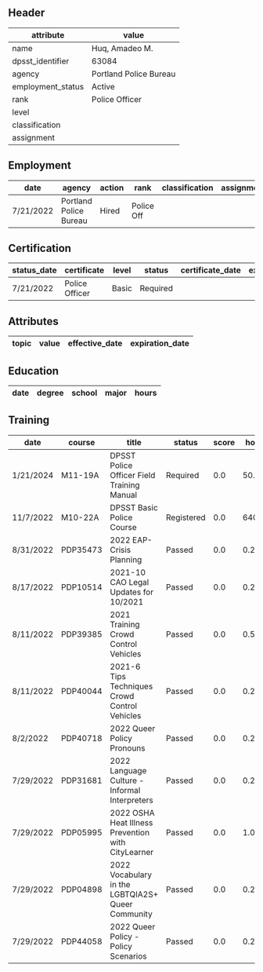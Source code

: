 ## Header
| attribute | value |
| --------- | ----- |
| name | Huq, Amadeo M. |
| dpsst_identifier | 63084 |
| agency | Portland Police Bureau |
| employment_status | Active |
| rank | Police Officer |
| level |  |
| classification |  |
| assignment |  |
## Employment
| date | agency | action | rank | classification | assignment |
| ---- | ------ | ------ | ---- | -------------- | ---------- |
| 7/21/2022 | Portland Police Bureau | Hired | Police Off |  |  |
## Certification
| status_date | certificate | level | status | certificate_date | expiration_date | probation_date |
| ----------- | ----------- | ----- | ------ | ---------------- | --------------- | -------------- |
| 7/21/2022 | Police Officer | Basic | Required |  |  | 1/21/2024 |
## Attributes
| topic | value | effective_date | expiration_date |
| ----- | ----- | -------------- | --------------- |
## Education
| date | degree | school | major | hours |
| ---- | ------ | ------ | ----- | ----- |
## Training
| date | course | title | status | score | hours |
| ---- | ------ | ----- | ------ | ----- | ----- |
| 1/21/2024 | M11-19A | DPSST Police Officer Field Training Manual | Required | 0.0 | 50.00 |
| 11/7/2022 | M10-22A | DPSST Basic Police Course | Registered | 0.0 | 640.00 |
| 8/31/2022 | PDP35473 | 2022 EAP-Crisis Planning | Passed | 0.0 | 0.25 |
| 8/17/2022 | PDP10514 | 2021-10 CAO Legal Updates for 10/2021 | Passed | 0.0 | 0.25 |
| 8/11/2022 | PDP39385 | 2021 Training Crowd Control Vehicles | Passed | 0.0 | 0.50 |
| 8/11/2022 | PDP40044 | 2021-6 Tips  Techniques Crowd Control Vehicles | Passed | 0.0 | 0.25 |
| 8/2/2022 | PDP40718 | 2022 Queer Policy Pronouns | Passed | 0.0 | 0.25 |
| 7/29/2022 | PDP31681 | 2022 Language  Culture - Informal Interpreters | Passed | 0.0 | 0.25 |
| 7/29/2022 | PDP05995 | 2022 OSHA Heat Illness Prevention with CityLearner | Passed | 0.0 | 1.00 |
| 7/29/2022 | PDP04898 | 2022 Vocabulary in the LGBTQIA2S+ Queer Community | Passed | 0.0 | 0.25 |
| 7/29/2022 | PDP44058 | 2022 Queer Policy - Policy Scenarios | Passed | 0.0 | 0.25 |
